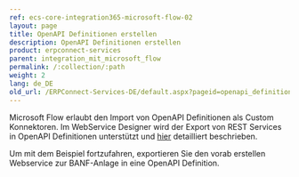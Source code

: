 ```yaml
---
ref: ecs-core-integration365-microsoft-flow-02
layout: page
title: OpenAPI Definitionen erstellen
description: OpenAPI Definitionen erstellen
product: erpconnect-services
parent: integration_mit_microsoft_flow
permalink: /:collection/:path
weight: 2
lang: de_DE
old_url: /ERPConnect-Services-DE/default.aspx?pageid=openapi_definitionen_erstellen1
---
```


Microsoft Flow erlaubt den Import von OpenAPI Definitionen als Custom Konnektoren. Im WebService Designer wird der Export von REST Services in OpenAPI Definitionen unterstützt und [hier](../../webservices/openapi_definitionen_erstellen) detailliert beschrieben.  

Um mit dem Beispiel fortzufahren, exportieren Sie den vorab erstellen Webservice zur BANF-Anlage in eine OpenAPI Definition. 

